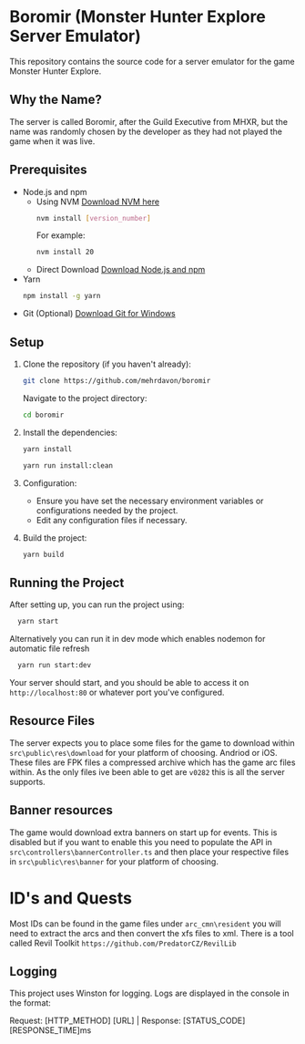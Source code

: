 # Boromir (Monster Hunter Explore Server Emulator)
This repository contains the source code for a server emulator for the game Monster Hunter Explore.

## Why the Name?
The server is called Boromir, after the Guild Executive from MHXR, but the name was randomly chosen by the developer as they had not played the game when it was live.

## Prerequisites

* Node.js and npm
    * Using NVM [Download NVM here](https://github.com/nvm-sh/nvm/releases/)
        ```bash
        nvm install [version_number]
        ```
        For example:
        ```bash
        nvm install 20
        ```
    * Direct Download
        [Download Node.js and npm](https://nodejs.org/)
* Yarn
    ```bash
    npm install -g yarn
    ```
* Git (Optional)
    [Download Git for Windows](https://gitforwindows.org/)

## Setup

1. Clone the repository (if you haven't already):

    ```bash
    git clone https://github.com/mehrdavon/boromir
    ```

    Navigate to the project directory:

    ```bash
    cd boromir
    ```

2. Install the dependencies:

    ```bash
    yarn install
    ```
    ```bash
    yarn run install:clean
    ```

3. Configuration:

    * Ensure you have set the necessary environment variables or configurations needed by the project.
    * Edit any configuration files if necessary.

4. Build the project:
   
    ```bash
    yarn build
    ```

## Running the Project

After setting up, you can run the project using:

  ```bash
    yarn start
  ```
Alternatively you can run it in dev mode which enables nodemon for automatic file refresh

  ```bash
    yarn run start:dev
  ```

Your server should start, and you should be able to access it on `http://localhost:80` or whatever port you've configured.

## Resource Files
The server expects you to place some files for the game to download within `src\public\res\download` for your platform of choosing. Andriod or iOS. These files are FPK files a compressed archive which has the game arc files within. As the only files ive been able to get are `v0282` this is all the server supports. 

## Banner resources
The game would download extra banners on start up for events. This is disabled but if you want to enable this you need to populate the API in `src\controllers\bannerController.ts` and then place your respective files in `src\public\res\banner` for your platform of choosing. 

# ID's and Quests
Most IDs can be found in the game files under `arc_cmn\resident` you will need to extract the arcs and then convert the xfs files to xml. There is a tool called Revil Toolkit `https://github.com/PredatorCZ/RevilLib`

## Logging

This project uses Winston for logging. Logs are displayed in the console in the format:


Request: [HTTP_METHOD] [URL] | Response: [STATUS_CODE] [RESPONSE_TIME]ms




